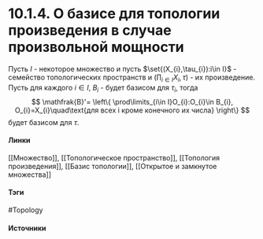 # 10.1.4. О базисе для топологии произведения в случае произвольной мощности
Пусть $I$ - некоторое множество и пусть $\set{(X_{i},\tau_{i}):i\in I}$ - семейство топологических пространств и $(\prod_{i\in I}X_{i},\tau)$ - их произведение. Пусть для каждого $i\in I$, $B_{i}$ - будет базисом для $\tau_{i}$, тогда
$$
\mathfrak{B}'=
\left\{
\prod\limits_{i\in I}O_{i}:O_{i}\in B_{i}, O_{i}=X_{i}\quad\text{для всех i кроме конечного их числа}
\right\}
$$
будет базисом для $\tau$.
#### Линки
 [[Множество]],
 [[Топологическое пространство]],
 [[Топология произведения]],
 [[Базис топологии]],
 [[Открытое и замкнутое множества]]
#### Тэги
 #Topology 
#### Источники

